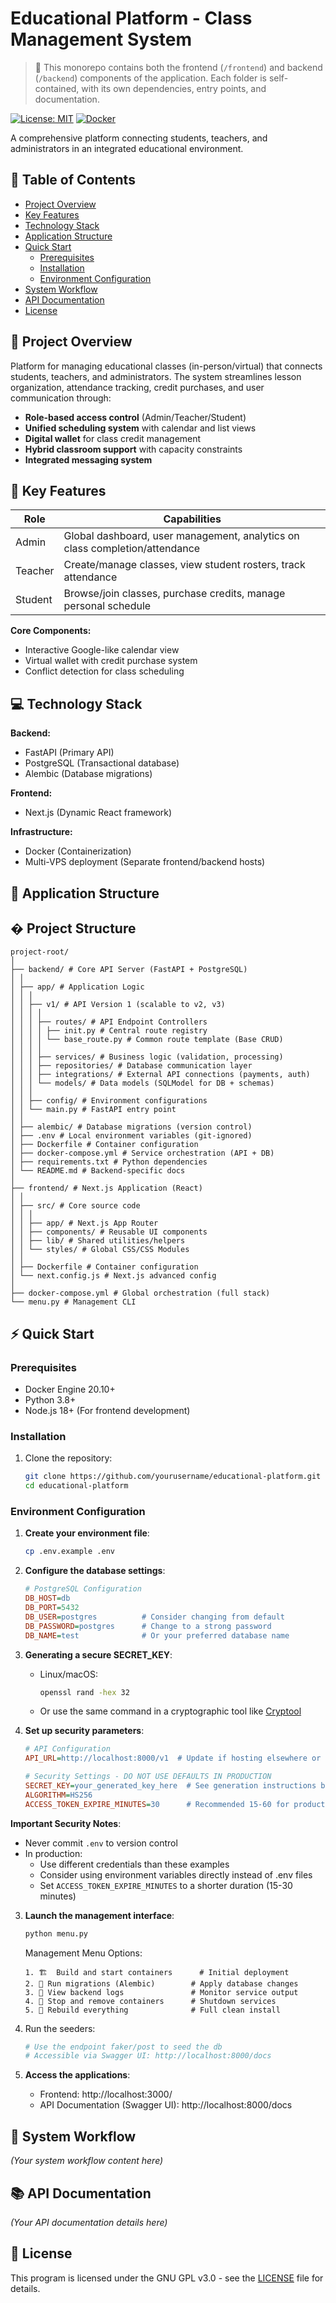 # Educational Platform - Class Management System

> 🧭 This monorepo contains both the frontend (`/frontend`) and backend (`/backend`) components of the application. Each folder is self-contained, with its own dependencies, entry points, and documentation.

[![License: MIT](https://img.shields.io/badge/License-MIT-blue.svg)](https://opensource.org/licenses/MIT)
[![Docker](https://img.shields.io/badge/Docker-Containers-blue)](https://www.docker.com/)

A comprehensive platform connecting students, teachers, and administrators in an integrated educational environment.

## 📌 Table of Contents
- [Project Overview](#-project-overview)
- [Key Features](#-key-features)
- [Technology Stack](#-technology-stack)
- [Application Structure](#-application-structure)
- [Quick Start](#-quick-start)
  - [Prerequisites](#prerequisites)
  - [Installation](#installation)
  - [Environment Configuration](#environment-configuration)
- [System Workflow](#-system-workflow)
- [API Documentation](#-api-documentation)
- [License](#-license)

## 🌟 Project Overview

Platform for managing educational classes (in-person/virtual) that connects students, teachers, and administrators. The system streamlines lesson organization, attendance tracking, credit purchases, and user communication through:

- **Role-based access control** (Admin/Teacher/Student)
- **Unified scheduling system** with calendar and list views
- **Digital wallet** for class credit management
- **Hybrid classroom support** with capacity constraints
- **Integrated messaging system**

## 🚀 Key Features

| Role        | Capabilities                                                                 |
|-------------|------------------------------------------------------------------------------|
| Admin       | Global dashboard, user management, analytics on class completion/attendance  |
| Teacher     | Create/manage classes, view student rosters, track attendance                |
| Student     | Browse/join classes, purchase credits, manage personal schedule              |

**Core Components:**
- Interactive Google-like calendar view
- Virtual wallet with credit purchase system
- Conflict detection for class scheduling
<!-- - Real-time notifications -->

## 💻 Technology Stack

**Backend:**
- FastAPI (Primary API)
- PostgreSQL (Transactional database)
- Alembic (Database migrations)

**Frontend:**
- Next.js (Dynamic React framework)

**Infrastructure:**
- Docker (Containerization)
- Multi-VPS deployment (Separate frontend/backend hosts)

## 📂 Application Structure

## � Project Structure

```text
project-root/
│
├── backend/ # Core API Server (FastAPI + PostgreSQL)
│ │
│ ├── app/ # Application Logic
│ ️│ │
│ │ ├── v1/ # API Version 1 (scalable to v2, v3)
│ │ │ │
│ │ │ ├── routes/ # API Endpoint Controllers
│ │ │ │ ├── init.py # Central route registry
│ │ │ │ └── base_route.py # Common route template (Base CRUD)
│ │ │ │
│ │ │ ├── services/ # Business logic (validation, processing)
│ │ │ ├── repositories/ # Database communication layer
│ │ │ ├── integrations/ # External API connections (payments, auth)
│ │ │ └── models/ # Data models (SQLModel for DB + schemas)
│ │ │
│ │ ├── config/ # Environment configurations
│ │ └── main.py # FastAPI entry point
│ │
│ ├── alembic/ # Database migrations (version control)
│ ├── .env # Local environment variables (git-ignored)
│ ├── Dockerfile # Container configuration
│ ├── docker-compose.yml # Service orchestration (API + DB)
│ ├── requirements.txt # Python dependencies
│ └── README.md # Backend-specific docs
│
├── frontend/ # Next.js Application (React)
│ │
│ ├── src/ # Core source code
│ │ │
│ │ ├── app/ # Next.js App Router
│ ️│ ├── components/ # Reusable UI components
│ │ ├── lib/ # Shared utilities/helpers
│ │ └── styles/ # Global CSS/CSS Modules
│ │
│ ├── Dockerfile # Container configuration
│ └── next.config.js # Next.js advanced config
│
├── docker-compose.yml # Global orchestration (full stack)
└── menu.py # Management CLI
```

## ⚡ Quick Start

### Prerequisites
- Docker Engine 20.10+
- Python 3.8+
- Node.js 18+ (For frontend development)

### Installation

1. Clone the repository:
   ```bash
   git clone https://github.com/yourusername/educational-platform.git
   cd educational-platform
   ```

### Environment Configuration

1. **Create your environment file**:
   ```bash
   cp .env.example .env
   ```

2. **Configure the database settings**:
   ```ini
   # PostgreSQL Configuration
   DB_HOST=db
   DB_PORT=5432
   DB_USER=postgres          # Consider changing from default
   DB_PASSWORD=postgres      # Change to a strong password
   DB_NAME=test              # Or your preferred database name
   ```

3. **Generating a secure SECRET_KEY**:
   - Linux/macOS:
     ```bash
     openssl rand -hex 32
     ```
   - Or use the same command in a cryptographic tool like [Cryptool](https://www.cryptool.org/en/cto/openssl/)

4. **Set up security parameters**:
   ```ini
   # API Configuration
   API_URL=http://localhost:8000/v1  # Update if hosting elsewhere or using a different API version.

   # Security Settings - DO NOT USE DEFAULTS IN PRODUCTION
   SECRET_KEY=your_generated_key_here  # See generation instructions below
   ALGORITHM=HS256
   ACCESS_TOKEN_EXPIRE_MINUTES=30      # Recommended 15-60 for production
   ```

**Important Security Notes**:
- Never commit `.env` to version control
- In production:
  - Use different credentials than these examples
  - Consider using environment variables directly instead of .env files
  - Set `ACCESS_TOKEN_EXPIRE_MINUTES` to a shorter duration (15-30 minutes)

3. **Launch the management interface**:
   ```bash
   python menu.py
   ```

   Management Menu Options:
   ```
   1. 🏗️  Build and start containers      # Initial deployment
   2. 🐘 Run migrations (Alembic)        # Apply database changes
   3. 📜 View backend logs               # Monitor service output
   4. 🛑 Stop and remove containers      # Shutdown services
   5. 🔄 Rebuild everything              # Full clean install
   ```

4. Run the seeders:
   ```bash
   # Use the endpoint faker/post to seed the db
   # Accessible via Swagger UI: http://localhost:8000/docs
   ```

5. **Access the applications**:
   - Frontend: http://localhost:3000/
   - API Documentation (Swagger UI): http://localhost:8000/docs

## 📜 System Workflow
*(Your system workflow content here)*

## 📚 API Documentation
*(Your API documentation details here)*

## 📜 License
This program is licensed under the GNU GPL v3.0 - see the [LICENSE](LICENSE) file for details.